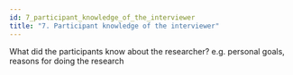 ```yaml
---
id: 7_participant_knowledge_of_the_interviewer
title: "7. Participant knowledge of the interviewer"
---
```

What did the participants know about the researcher? e.g. personal goals, reasons for doing the research